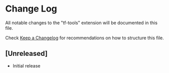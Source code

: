 # Change Log

All notable changes to the "tf-tools" extension will be documented in this file.

Check [Keep a Changelog](http://keepachangelog.com/) for recommendations on how to structure this file.

## [Unreleased]

- Initial release